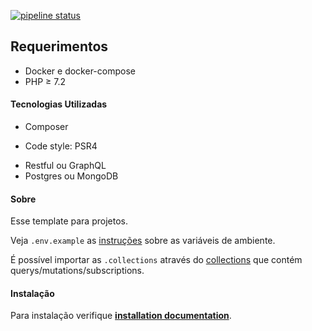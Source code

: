 [![pipeline status](https://github.com/viniciusmattosrj/template-php/badges/releaseCandidate/pipeline.svg)](https://github.com/viniciusmattosrj/template-php/commits/releaseCandidate)

## Requerimentos

- Docker e docker-compose
- PHP &ge; 7.2

#### Tecnologias Utilizadas

* Composer
- Code style: PSR4
* Restful ou GraphQL 
* Postgres ou MongoDB 


#### Sobre

Esse template para projetos.

Veja `.env.example` as [instruções](docs/installation.md) sobre as variáveis de ambiente.

É possível importar as `.collections` através do [collections](docs/collections.json) que contém querys/mutations/subscriptions.

#### Instalação

Para instalação verifique **[installation documentation](docs/installation.md)**.